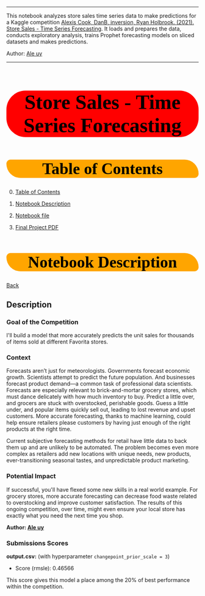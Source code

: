 ___

<!-- Author: https://www.kaggle.com/lasm1984 -->

This notebook analyzes store sales time series data to make predictions for a Kaggle competition [Alexis Cook, DanB, inversion, Ryan Holbrook. (2021). Store Sales - Time Series Forecasting](https://www.kaggle.com/competitions/store-sales-time-series-forecasting). It loads and prepares the data, conducts exploratory analysis, trains Prophet forecasting models on sliced datasets and makes predictions.

Author: [Ale uy](https://www.kaggle.com/lasm1984) 

___

<h1 style="background-color:red;font-family:newtimeroman;color:black;font-size:380%;text-align:center;border-radius: 50px 50px;">Store Sales - Time Series Forecasting</h1>

<a id='goto0'></a>
<h1 style="background-color:orange;font-family:newtimeroman;color:black;font-size:300%;text-align:center;border-radius: 15px 50px;">Table of Contents</h1>

0. [Table of Contents](#goto0)

1. [Notebook Description](#goto1)

2. [Notebook file](https://github.com/ale-uy/StoreSalesTimeSeriesForecasting/blob/main/StoreSales.ipynb)

3. [Final Project PDF](https://github.com/ale-uy/StoreSalesTimeSeriesForecasting/blob/main/README.pdf)

<a id='goto1'></a>
# <h1 style="background-color:orange;font-family:newtimeroman;color:black;font-size:300%;text-align:center;border-radius: 15px 50px;">Notebook Description</h1>

[Back](#goto0)

## Description

### Goal of the Competition

I'll build a model that more accurately predicts the unit sales for thousands of items sold at different Favorita stores.

### Context

Forecasts aren’t just for meteorologists. Governments forecast economic growth. Scientists attempt to predict the future population. And businesses forecast product demand—a common task of professional data scientists. Forecasts are especially relevant to brick-and-mortar grocery stores, which must dance delicately with how much inventory to buy. Predict a little over, and grocers are stuck with overstocked, perishable goods. Guess a little under, and popular items quickly sell out, leading to lost revenue and upset customers. More accurate forecasting, thanks to machine learning, could help ensure retailers please customers by having just enough of the right products at the right time.

Current subjective forecasting methods for retail have little data to back them up and are unlikely to be automated. The problem becomes even more complex as retailers add new locations with unique needs, new products, ever-transitioning seasonal tastes, and unpredictable product marketing.

### Potential Impact

If successful, you'll have flexed some new skills in a real world example. For grocery stores, more accurate forecasting can decrease food waste related to overstocking and improve customer satisfaction. The results of this ongoing competition, over time, might even ensure your local store has exactly what you need the next time you shop.

**Author: [Ale uy](https://www.kaggle.com/lasm1984)**

### Submissions Scores

**output.csv:** (with hyperparameter `changepoint_prior_scale = 3`)
* Score (rmsle): 0.46566

This score gives this model a place among the 20% of best performance within the competition.
